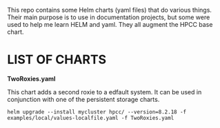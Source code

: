 This repo contains some Helm charts (yaml files) that do various things. 
Their main purpose is to use in documentation projects, but some were used 
to help me learn HELM and yaml. 
They all augment the HPCC base chart.  

LIST OF CHARTS
==============
**TwoRoxies.yaml**

This chart adds a second roxie to a edfault system. It can be used in conjunction with 
one of the persistent storage charts. 
```
helm upgrade --install mycluster hpcc/ --version=8.2.18 -f examples/local/values-localfile.yaml -f TwoRoxies.yaml
```

